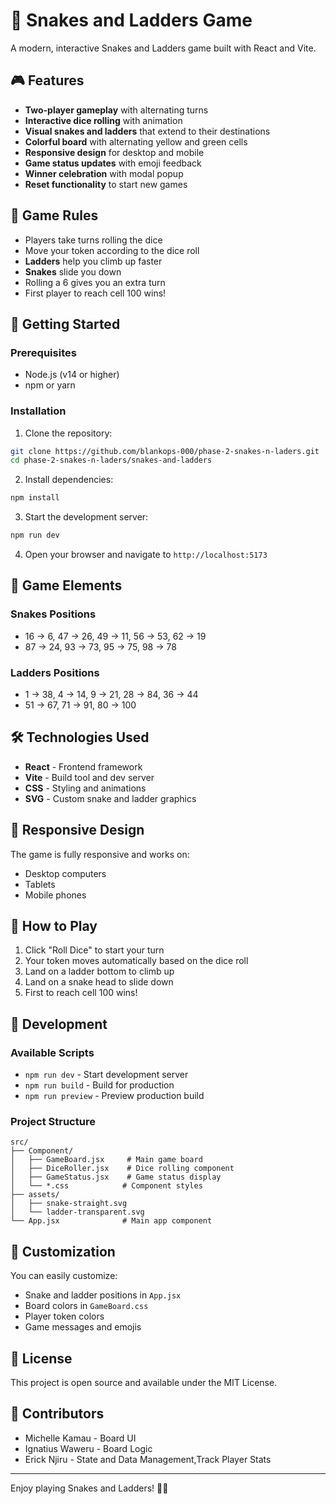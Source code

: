 # 🐍 Snakes and Ladders Game

A modern, interactive Snakes and Ladders game built with React and Vite.

## 🎮 Features

- **Two-player gameplay** with alternating turns
- **Interactive dice rolling** with animation
- **Visual snakes and ladders** that extend to their destinations
- **Colorful board** with alternating yellow and green cells
- **Responsive design** for desktop and mobile
- **Game status updates** with emoji feedback
- **Winner celebration** with modal popup
- **Reset functionality** to start new games

## 🎯 Game Rules

- Players take turns rolling the dice
- Move your token according to the dice roll
- **Ladders** help you climb up faster
- **Snakes** slide you down
- Rolling a 6 gives you an extra turn
- First player to reach cell 100 wins!

## 🚀 Getting Started

### Prerequisites
- Node.js (v14 or higher)
- npm or yarn

### Installation

1. Clone the repository:
```bash
git clone https://github.com/blankops-000/phase-2-snakes-n-laders.git
cd phase-2-snakes-n-laders/snakes-and-ladders
```

2. Install dependencies:
```bash
npm install
```

3. Start the development server:
```bash
npm run dev
```

4. Open your browser and navigate to `http://localhost:5173`

## 🎨 Game Elements

### Snakes Positions
- 16 → 6, 47 → 26, 49 → 11, 56 → 53, 62 → 19
- 87 → 24, 93 → 73, 95 → 75, 98 → 78

### Ladders Positions
- 1 → 38, 4 → 14, 9 → 21, 28 → 84, 36 → 44
- 51 → 67, 71 → 91, 80 → 100

## 🛠️ Technologies Used

- **React** - Frontend framework
- **Vite** - Build tool and dev server
- **CSS** - Styling and animations
- **SVG** - Custom snake and ladder graphics

## 📱 Responsive Design

The game is fully responsive and works on:
- Desktop computers
- Tablets
- Mobile phones

## 🎯 How to Play

1. Click "Roll Dice" to start your turn
2. Your token moves automatically based on the dice roll
3. Land on a ladder bottom to climb up
4. Land on a snake head to slide down
5. First to reach cell 100 wins!

## 🔧 Development

### Available Scripts

- `npm run dev` - Start development server
- `npm run build` - Build for production
- `npm run preview` - Preview production build

### Project Structure

```
src/
├── Component/
│   ├── GameBoard.jsx     # Main game board
│   ├── DiceRoller.jsx    # Dice rolling component
│   ├── GameStatus.jsx    # Game status display
│   └── *.css            # Component styles
├── assets/
│   ├── snake-straight.svg
│   └── ladder-transparent.svg
└── App.jsx              # Main app component
```

## 🎨 Customization

You can easily customize:
- Snake and ladder positions in `App.jsx`
- Board colors in `GameBoard.css`
- Player token colors
- Game messages and emojis

## 📄 License

This project is open source and available under the MIT License.

## 👥 Contributors

- Michelle Kamau - Board UI
- Ignatius Waweru - Board Logic
- Erick Njiru - State and  Data Management,Track Player Stats

---

Enjoy playing Snakes and Ladders! 🎲🎉
